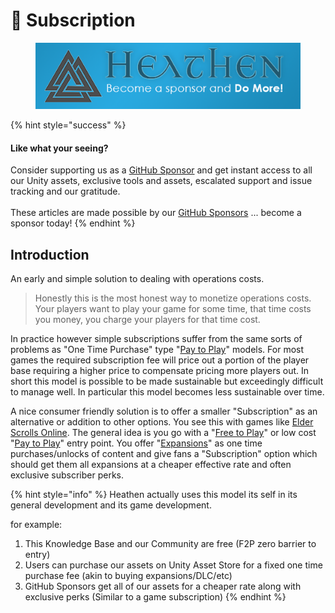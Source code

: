 # 🤑 Subscription

<figure><img src="../../../../../.gitbook/assets/512x128 Sponsor Banner.png" alt="Become a sponsor and Do More"><figcaption></figcaption></figure>

{% hint style="success" %}
#### Like what your seeing?

Consider supporting us as a [GitHub Sponsor](../../../../become-a-sponsor.md) and get instant access to all our Unity assets, exclusive tools and assets, escalated support and issue tracking and our gratitude.\
\
These articles are made possible by our [GitHub Sponsors](https://github.com/sponsors/heathen-engineering) ... become a sponsor today!
{% endhint %}

## Introduction

An early and simple solution to dealing with operations costs.&#x20;

> Honestly this is the most honest way to monetize operations costs. Your players want to play your game for some time, that time costs you money, you charge your players for that time cost.

In practice however simple subscriptions suffer from the same sorts of problems as "One Time Purchase" type "[Pay to Play](../models/pay-to-play.md)" models. For most games the required subscription fee will price out a portion of the player base requiring a higher price to compensate pricing more players out. In short this model is possible to be made sustainable but exceedingly difficult to manage well. In particular this model becomes less sustainable over time.

A nice consumer friendly solution is to offer a smaller "Subscription" as an alternative or addition to other options. You see this with games like [Elder Scrolls Online](https://www.elderscrollsonline.com/en-us/esoplus). The general idea is you go with a "[Free to Play](../models/free-to-play.md)" or low cost "[Pay to Play](../models/pay-to-play.md)" entry point. You offer "[Expansions](expansions.md)" as one time purchases/unlocks of content and give fans a "Subscription" option which should get them all expansions at a cheaper effective rate and often exclusive subscriber perks.

{% hint style="info" %}
Heathen actually uses this model its self in its general development and its game development.

for example:

1. This Knowledge Base and our Community are free (F2P zero barrier to entry)
2. Users can purchase our assets on Unity Asset Store for a fixed one time purchase fee (akin to buying expansions/DLC/etc)
3. GitHub Sponsors get all of our assets for a cheaper rate along with exclusive perks (Similar to a game subscription)
{% endhint %}
